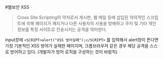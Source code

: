 #웹보안 XSS
> Cross Site Scripting의 약자로서 게시판, 웹 메일 등에 삽입된 악의적인 스크립트에 의해 페이지가 깨지거나
> 다른 사용자의 사용을 방해하고 쿠키 및 기타 개인 정보를 특정 사이트로 전송시키는 공격을 의미한다.

input창에 `<SCRIPT>alert("XSS 방어실패");</SCRIPT>` 를 입력해서 alert창이 뜬다면 가장 기본적인 XSS 방어가 실패한
페이지며, 크롬브라우저 같은 경우 해당 공격을 스스로 방어하고 있다. (개발자가 방어 로직을 구성하는 것이 바람직)
